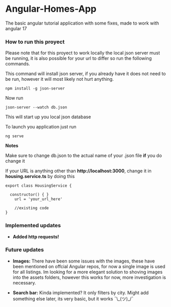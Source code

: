 # Angular-Homes-App
The basic angular tutorial application with some fixes, made to work with angular 17

### How to run this proyect

Please note that for this proyect to work locally the local json server must be running, it is also possible for your url to differ so run the following commands.

This command will install json server, if you already have it does not need to be run, however it will most likely not hurt anything.

```
npm install -g json-server
```

Now run

```
json-server --watch db.json
```
This will start up you local json database

To launch you application just run

```
ng serve
```

**Notes**

Make sure to change db.json to the actual name of your .json file **if** you do change it

If your URL is anything other than **http://localhost:3000**, change it in **housing.service.ts** by doing this 

```
export class HousingService {

  constructor() { }
    url = 'your_url_here'

    //existing code
}
```


### Implemented updates 

- **Added http requests!** 

### Future updates

- **Images:** There have been some issues with the images, these have been mentioned on offcial Angular repos, for now a single image is used for all listings. Im looking for a more elegant solution to shoving images into the assets folders, however  this works for now, more investigation is necessary. 

- **Search bar:** 
Kinda implemented? It only filters by city. Might add something else later, its very basic, but it works ¯\\\_(ツ)\_/¯ 
